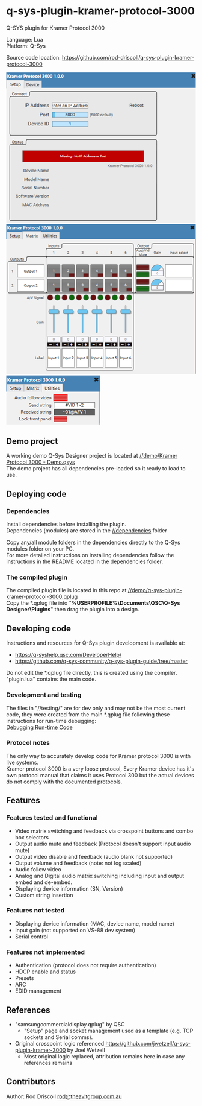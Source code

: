 # q-sys-plugin-kramer-protocol-3000

Q-SYS plugin for Kramer Protocol 3000

Language: Lua\
Platform: Q-Sys

Source code location: <https://github.com/rod-driscoll/q-sys-plugin-kramer-protocol-3000>

![Settings tab](https://github.com/rod-driscoll/q-sys-plugin-kramer-protocol-3000/blob/main/content/images/ui-tab-settings.png)\
![Matrix switcher tab](https://github.com/rod-driscoll/q-sys-plugin-kramer-protocol-3000/blob/main/content/images/ui-tab-matrix-switcher.png)\
![Utilities tab](https://github.com/rod-driscoll/q-sys-plugin-kramer-protocol-3000/blob/main/content/images/ui-tab-utilities.png)

## Demo project

A working demo Q-Sys Designer project is located at [//demo/Kramer Protocol 3000 - Demo.qsys](https://github.com/rod-driscoll/q-sys-plugin-kramer-protocol-3000/blob/main/demo/Kramer%20Protocol%203000%20-%20DEV.qsys)\
The demo project has all dependencies pre-loaded so it ready to load to use.

## Deploying code

### Dependencies

Install dependencies before installing the plugin.\
Dependencies (modules) are stored in the [//dependencies](https://github.com/rod-driscoll/q-sys-plugin-kramer-protocol-3000/blob/main/dependencies/) folder

Copy any/all module folders in the dependencies directly to the Q-Sys modules folder on your PC.\
For more detailed instructions on installing dependencies follow the instructions in the README located in the dependencies folder.

### The compiled plugin

The compiled plugin file is located in this repo at [//demo/q-sys-plugin-kramer-protocol-3000.qplug](https://github.com/rod-driscoll/q-sys-plugin-kramer-protocol-3000/blob/main/demo/q-sys-plugin-kramer-protocol-3000.qplug)\
Copy the *.qplug file into "**%USERPROFILE%\Documents\QSC\Q-Sys Designer\Plugins**" then drag the plugin into a design.

## Developing code

Instructions and resources for Q-Sys plugin development is available at:

* <https://q-syshelp.qsc.com/DeveloperHelp/>
* <https://github.com/q-sys-community/q-sys-plugin-guide/tree/master>

Do not edit the *.qplug file directly, this is created using the compiler.
"plugin.lua" contains the main code.

### Development and testing

The files in "//testing/" are for dev only and may not be the most current code, they were created from the main *.qplug file following these instructions for run-time debugging:\
[Debugging Run-time Code](https://q-syshelp.qsc.com/DeveloperHelp/#Getting_Started/Building_a_Plugin.htm?TocPath=Getting%2520Started%257C_____3)

### Protocol notes

The only way to accurately develop code for Kramer protocol 3000 is with live systems.\
Kramer protocol 3000 is a very loose protocol, Every Kramer device has it's own protocol manual that claims it uses Protocol 300 but the actual devices do not comply with the documented protocols.

## Features

### Features tested and functional

* Video matrix switching and feedback via crosspoint buttons and combo box selectors
* Output audio mute and feedback (Protocol doesn't support input audio mute)
* Output video disable and feedback (audio blank not supported)
* Output volume and feedback (note: not log scaled)
* Audio follow video
* Analog and Digital audio matrix switching including input and output embed and de-embed.
* Displaying device information (SN, Version)
* Custom string insertion
  
### Features not tested

* Displaying device information (MAC, device name, model name)
* Input gain (not supported on VS-88 dev system)
* Serial control

### Features not implemented

* Authentication (protocol does not require authentication)
* HDCP enable and status
* Presets
* ARC
* EDID management

## References

* "samsungcommercialdisplay.qplug" by QSC
  * "Setup" page and socket management used as a template (e.g. TCP sockets and Serial comms).
* Original crosspoint logic referenced <https://github.com/jwetzell/q-sys-plugin-kramer-3000> by Joel Wetzell
  * Most original logic replaced, attribution remains here in case any references remains

## Contributors

Author: Rod Driscoll <rod@theavitgroup.com.au>
